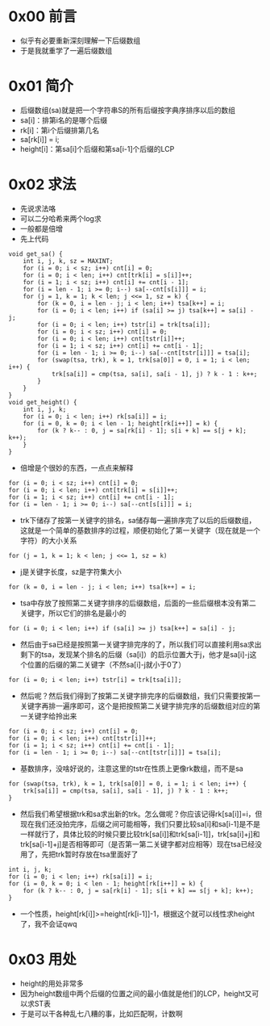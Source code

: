 # 0x00 前言
- 似乎有必要重新深刻理解一下后缀数组
- 于是我就重学了一遍后缀数组

# 0x01 简介
- 后缀数组(sa)就是把一个字符串S的所有后缀按字典序排序以后的数组
- sa[i]：排第i名的是哪个后缀
- rk[i]：第i个后缀排第几名
- sa[rk[i]] = i;
- height[i]：第sa[i]个后缀和第sa[i-1]个后缀的LCP

# 0x02 求法
- 先说求法咯
- 可以二分哈希来两个log求
- 一般都是倍增
- 先上代码
```
void get_sa() {
	int i, j, k, sz = MAXINT;
	for (i = 0; i < sz; i++) cnt[i] = 0;
	for (i = 0; i < len; i++) cnt[trk[i] = s[i]]++;
	for (i = 1; i < sz; i++) cnt[i] += cnt[i - 1];
	for (i = len - 1; i >= 0; i--) sa[--cnt[s[i]]] = i;
	for (j = 1, k = 1; k < len; j <<= 1, sz = k) {
		for (k = 0, i = len - j; i < len; i++) tsa[k++] = i;
		for (i = 0; i < len; i++) if (sa[i] >= j) tsa[k++] = sa[i] - j;
		for (i = 0; i < len; i++) tstr[i] = trk[tsa[i]];
		for (i = 0; i < sz; i++) cnt[i] = 0;
		for (i = 0; i < len; i++) cnt[tstr[i]]++;
		for (i = 1; i < sz; i++) cnt[i] += cnt[i - 1];
		for (i = len - 1; i >= 0; i--) sa[--cnt[tstr[i]]] = tsa[i];
		for (swap(tsa, trk), k = 1, trk[sa[0]] = 0, i = 1; i < len; i++) {
			trk[sa[i]] = cmp(tsa, sa[i], sa[i - 1], j) ? k - 1 : k++;
		}
	}
}
void get_height() {
	int i, j, k;
	for (i = 0; i < len; i++) rk[sa[i]] = i;
	for (i = 0, k = 0; i < len - 1; height[rk[i++]] = k) {
		for (k ? k-- : 0, j = sa[rk[i] - 1]; s[i + k] == s[j + k]; k++);
	}
}
```
- 倍增是个很妙的东西，一点点来解释
```
for (i = 0; i < sz; i++) cnt[i] = 0;
for (i = 0; i < len; i++) cnt[trk[i] = s[i]]++;
for (i = 1; i < sz; i++) cnt[i] += cnt[i - 1];
for (i = len - 1; i >= 0; i--) sa[--cnt[s[i]]] = i;
```
- trk下储存了按第一关键字的排名，sa储存每一遍排序完了以后的后缀数组，这就是一个简单的基数排序的过程，顺便初始化了第一关键字（现在就是一个字符）的大小关系
```
for (j = 1, k = 1; k < len; j <<= 1, sz = k) 
```
- j是关键字长度，sz是字符集大小
```
for (k = 0, i = len - j; i < len; i++) tsa[k++] = i;
```
- tsa中存放了按照第二关键字排序的后缀数组，后面的一些后缀根本没有第二关键字，所以它们的排名是最小的
```
for (i = 0; i < len; i++) if (sa[i] >= j) tsa[k++] = sa[i] - j;
```
- 然后由于sa已经是按照第一关键字排完序的了，所以我们可以直接利用sa求出剩下的tsa，发现某个排名的后缀（sa[i]）的启示位置大于j，他才是sa[i]-j这个位置的后缀的第二关键字（不然sa[i]-j就小于0了）
```
for (i = 0; i < len; i++) tstr[i] = trk[tsa[i]];
```
- 然后呢？然后我们得到了按第二关键字排完序的后缀数组，我们只需要按第一关键字再排一遍序即可，这个是把按照第二关键字排完序的后缀数组对应的第一关键字给拎出来
```
for (i = 0; i < sz; i++) cnt[i] = 0;
for (i = 0; i < len; i++) cnt[tstr[i]]++;
for (i = 1; i < sz; i++) cnt[i] += cnt[i - 1];
for (i = len - 1; i >= 0; i--) sa[--cnt[tstr[i]]] = tsa[i];
```
- 基数排序，没啥好说的，注意这里的tstr在性质上更像rk数组，而不是sa
```
for (swap(tsa, trk), k = 1, trk[sa[0]] = 0, i = 1; i < len; i++) {
	trk[sa[i]] = cmp(tsa, sa[i], sa[i - 1], j) ? k - 1 : k++;
}
```
- 然后我们希望根据trk和sa求出新的trk。怎么做呢？你应该记得rk[sa[i]]=i，但现在我们还没拍完序，后缀之间可能相等，我们只要比较sa[i]和sa[i-1]是不是一样就行了，具体比较的时候只要比较trk[sa[i]]和trk[sa[i-1]]，trk[sa[i]+j]和trk[sa[i-1]+j]是否相等即可（是否第一第二关键字都对应相等）现在tsa已经没用了，先把trk暂时存放在tsa里面好了

```
int i, j, k;
for (i = 0; i < len; i++) rk[sa[i]] = i;
for (i = 0, k = 0; i < len - 1; height[rk[i++]] = k) {
	for (k ? k-- : 0, j = sa[rk[i] - 1]; s[i + k] == s[j + k]; k++);
}
```
- 一个性质，height[rk[i]]>=height[rk[i-1]]-1，根据这个就可以线性求height了，我不会证qwq

# 0x03 用处
- height的用处非常多
- 因为height数组中两个后缀的位置之间的最小值就是他们的LCP，height又可以求ST表
- 于是可以干各种乱七八糟的事，比如匹配啊，计数啊

